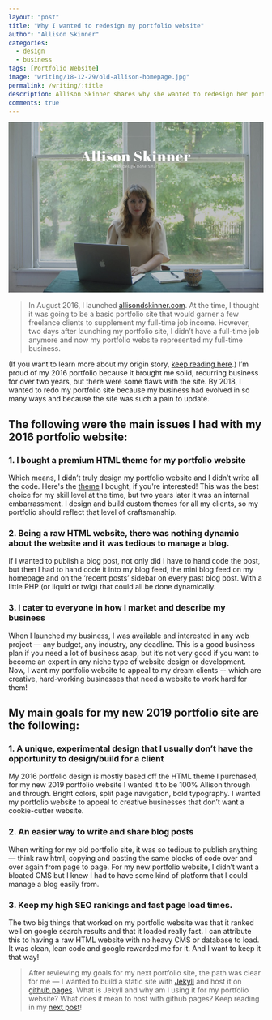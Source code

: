 ```yaml
---
layout: "post"
title: "Why I wanted to redesign my portfolio website"
author: "Allison Skinner"
categories:
  - design
  - business
tags: [Portfolio Website]
image: "writing/18-12-29/old-allison-homepage.jpg"
permalink: /writing/:title
description: Allison Skinner shares why she wanted to redesign her portfolio website for her business Allison Skinner Web Design and Development
comments: true
---
```


![Homepage of 2016 version of Allison Skinner Web Design and Development website](../assets/img/writing/18-12-29/old-allison-homepage.jpg)

>In August 2016, I launched [allisondskinner.com](https://allisondskinner.com). At the time, I thought it was going to be a basic portfolio site that would garner a few freelance clients to supplement my full-time job income. However, two days after launching my portfolio site, I didn’t have a full-time job anymore and now my portfolio website represented my full-time business.

(If you want to learn more about my origin story, [keep reading here](/writing/One-Year-Full-Time-Freelancing-What-Ive-Learned-Pt-1).) I’m proud of my 2016 portfolio because it brought me solid, recurring business for over two years, but there were some flaws with the site.
By 2018, I wanted to redo my portfolio site because my business had evolved in so many ways and because the site was such a pain to update.

## The following were the main issues I had with my 2016 portfolio website:

### 1. I bought a premium HTML theme for my portfolio website
Which means, I didn’t truly design my portfolio website and I didn’t write all the code. Here's the [theme](https://themeforest.net/item/sartre-creative-multipurpose-html-template/13912008) I bought, if you're interested! This was the best choice for my skill level at the time, but two years later it was an internal embarrassment. I design and build custom themes for all my clients, so my portfolio should reflect that level of craftsmanship.

### 2. Being a raw HTML website, there was nothing dynamic about the website and it was tedious to manage a blog.
If I wanted to publish a blog post, not only did I have to hand code the post, but then I had to hand code it into my blog feed, the mini blog feed on my homepage and on the ‘recent posts’ sidebar on every past blog post. With a little PHP (or liquid or twig) that could all be done dynamically.

### 3. I cater to everyone in how I market and describe my business
When I launched my business, I was available and interested in any web project — any budget, any industry, any deadline. This is a good business plan if you need a lot of business asap, but it’s not very good if you want to become an expert in any niche type of website design or development. Now, I want my portfolio website to appeal to my dream clients -- which are creative, hard-working businesses that need a website to work hard for them!

## My main goals for my new 2019 portfolio site are the following:

### 1. A unique, experimental design that I usually don’t have the opportunity to design/build for a client
My 2016 portfolio design is mostly based off the HTML theme I purchased, for my new 2019 portfolio website I wanted it to be 100% Allison through and through. Bright colors, split page navigation, bold typography. I wanted my portfolio website to appeal to creative businesses that don’t want a cookie-cutter website.

### 2. An easier way to write and share blog posts
When writing for my old portfolio site, it was so tedious to publish anything — think raw html, copying and pasting the same blocks of code over and over again from page to page. For my new portfolio website, I didn’t want a bloated CMS but I knew I had to have some kind of platform that I could manage a blog easily from.

### 3. Keep my high SEO rankings and fast page load times.
The two big things that worked on my portfolio website was that it ranked well on google search results and that it loaded really fast. I can attribute this to having a raw HTML website with no heavy CMS or database to load. It was clean, lean code and google rewarded me for it. And I want to keep it that way!

>After reviewing my goals for my next portfolio site, the path was clear for me — I wanted to build a static site with [Jekyll](https://jekyllrb.com/) and host it on [github pages](https://pages.github.com/). What is Jekyll and why am I using it for my portfolio website? What does it mean to host with github pages? Keep reading in my [next post](/writing/Why-I-chose-to-build-my-portfolio-site-on-jekyll)!

